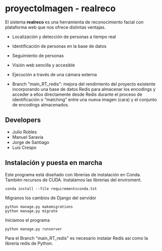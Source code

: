 # proyectoImagen - realreco

El sistema __realreco__ es una herramienta de reconocimiento facial con plataforma web que nos ofrece distintas ventajas.
- Localización y detección de personas a tiempo real
- Identificación de personas en la base de datos
- Seguimiento de personas
- Visión web sencilla y accesible
- Ejecución a través de una cámara externa

- Branch "main_RT_redis": mejora del rendimiento del proyecto existente incorporando una base de datos Redis para almacenar los encodings y acceder a ellos directamente desde Redis durante el proceso de identificación o “matching” entre una nueva imagen (cara) y el conjunto de encodings almacenados.
 
## Developers
- Julio Robles
- Manuel Saravia
- Jorge de Santiago
- Luis Crespo

## Instalación y puesta en marcha
Este programa está diseñado con librerías de instalación en Conda.
También recursos de CUDA.
Instalamos las librerias del enviroment.

```
conda install --file requirementsconda.txt
```
Migranos los cambios de Django del servidor
```
python manage.py makemigrations
python manage.py migrate
```
Iniciamos el programa
```
python manage.py runserver
```
Para el Branch "main_RT_redis" es necesario instalar Redis así como la librería redis de Python.
